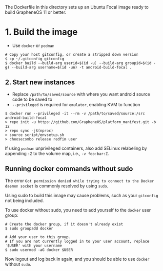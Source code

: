 The Dockerfile in this directory sets up an Ubuntu Focal image ready to build
GrapheneOS 11 or better.

# 1. Build the image
- Use `docker` or `podman`
```
# Copy your host gitconfig, or create a stripped down version
$ cp ~/.gitconfig gitconfig
$ docker build --build-arg userid=$(id -u) --build-arg groupid=$(id -g) --build-arg username=$(id -un) -t android-build-focal .
```

## 2. Start new instances
- Replace `/path/to/saved/source` with where you want android source code to be saved to
- `--privileged` is required for `emulator`, enabling KVM to function

```
$ docker run --privileged -it --rm -v /path/to/saved/source:/src android-build-focal
> repo init -u https://github.com/GrapheneOS/platform_manifest.git -b 12
> repo sync -j$(nproc)
> source script/envsetup.sh
> choosecombo release redfin user 
```
If using `podman` unprivileged containers, also add SELinux relabeling by appending `:Z` to the
volume map, i.e., `-v foo:bar:Z`.

## Running docker commands without sudo
The error `Got permission denied while trying to connect to the Docker daemon socket` is commonly resolved by using `sudo`.

Using sudo to build this image may cause problems, such as your `gitconfig` not being included.

To use docker without sudo, you need to add yourself to the `docker` user group:

```
# Create the docker group, if it doesn't already exist
$ sudo groupadd docker

# Add your user to this group.
# If you are not currently logged in to your user account, replace '$USER' with your username
$ sudo usermod -aG docker $USER
```
Now logout and log back in again, and you should be able to use `docker` without `sudo`.
